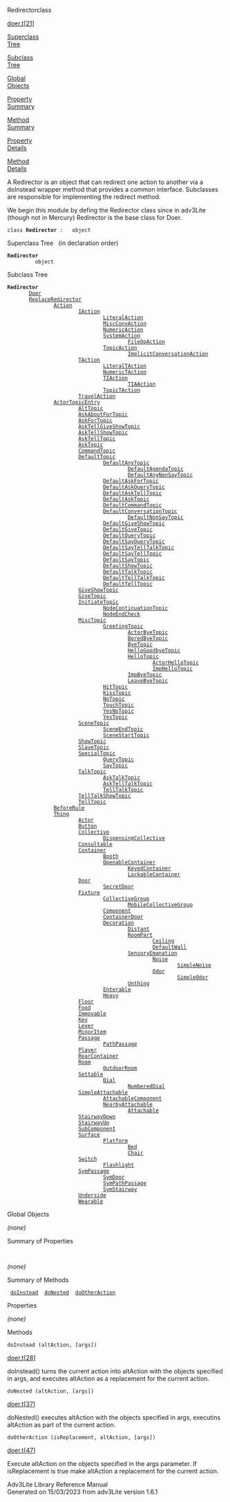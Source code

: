 ---
---
<span class="title">Redirector</span><span class="type">class</span>

[doer.t](../file/doer.t.html)\[[21](../source/doer.t.html#21)\]

[Superclass  
Tree](#_SuperClassTree_)

[Subclass  
Tree](#_SubClassTree_)

[Global  
Objects](#_ObjectSummary_)

[Property  
Summary](#_PropSummary_)

[Method  
Summary](#_MethodSummary_)

[Property  
Details](#_Properties_)

[Method  
Details](#_Methods_)

<div class="fdesc">

A Redirector is an object that can redirect one action to another via a
doInstead wrapper method that provides a common interface. Subclasses
are responsible for implementing the redirect method.

We begin this module by defing the Redirector class since in adv3Lite
(though not in Mercury) Redirector is the base class for Doer.

`class `**`Redirector`**` :   object`

</div>

<span id="_SuperClassTree_"></span>

<div class="mjhd">

<span class="hdln">Superclass Tree</span>   (in declaration order)

</div>

**`Redirector`**  
`         object`  
<span id="_SubClassTree_"></span>

<div class="mjhd">

<span class="hdln">Subclass Tree</span>  

</div>

**`Redirector`**  
`         `[`Doer`](../object/Doer.html)  
`         `[`ReplaceRedirector`](../object/ReplaceRedirector.html)  
`                 `[`Action`](../object/Action.html)  
`                         `[`IAction`](../object/IAction.html)  
`                                 `[`LiteralAction`](../object/LiteralAction.html)  
`                                 `[`MiscConvAction`](../object/MiscConvAction.html)  
`                                 `[`NumericAction`](../object/NumericAction.html)  
`                                 `[`SystemAction`](../object/SystemAction.html)  
`                                         `[`FileOpAction`](../object/FileOpAction.html)  
`                                 `[`TopicAction`](../object/TopicAction.html)  
`                                         `[`ImplicitConversationAction`](../object/ImplicitConversationAction.html)  
`                         `[`TAction`](../object/TAction.html)  
`                                 `[`LiteralTAction`](../object/LiteralTAction.html)  
`                                 `[`NumericTAction`](../object/NumericTAction.html)  
`                                 `[`TIAction`](../object/TIAction.html)  
`                                         `[`TIAAction`](../object/TIAAction.html)  
`                                 `[`TopicTAction`](../object/TopicTAction.html)  
`                         `[`TravelAction`](../object/TravelAction.html)  
`                 `[`ActorTopicEntry`](../object/ActorTopicEntry.html)  
`                         `[`AltTopic`](../object/AltTopic.html)  
`                         `[`AskAboutForTopic`](../object/AskAboutForTopic.html)  
`                         `[`AskForTopic`](../object/AskForTopic.html)  
`                         `[`AskTellGiveShowTopic`](../object/AskTellGiveShowTopic.html)  
`                         `[`AskTellShowTopic`](../object/AskTellShowTopic.html)  
`                         `[`AskTellTopic`](../object/AskTellTopic.html)  
`                         `[`AskTopic`](../object/AskTopic.html)  
`                         `[`CommandTopic`](../object/CommandTopic.html)  
`                         `[`DefaultTopic`](../object/DefaultTopic.html)  
`                                 `[`DefaultAnyTopic`](../object/DefaultAnyTopic.html)  
`                                         `[`DefaultAgendaTopic`](../object/DefaultAgendaTopic.html)  
`                                         `[`DefaultAnyNonSayTopic`](../object/DefaultAnyNonSayTopic.html)  
`                                 `[`DefaultAskForTopic`](../object/DefaultAskForTopic.html)  
`                                 `[`DefaultAskQueryTopic`](../object/DefaultAskQueryTopic.html)  
`                                 `[`DefaultAskTellTopic`](../object/DefaultAskTellTopic.html)  
`                                 `[`DefaultAskTopic`](../object/DefaultAskTopic.html)  
`                                 `[`DefaultCommandTopic`](../object/DefaultCommandTopic.html)  
`                                 `[`DefaultConversationTopic`](../object/DefaultConversationTopic.html)  
`                                         `[`DefaultNonSayTopic`](../object/DefaultNonSayTopic.html)  
`                                 `[`DefaultGiveShowTopic`](../object/DefaultGiveShowTopic.html)  
`                                 `[`DefaultGiveTopic`](../object/DefaultGiveTopic.html)  
`                                 `[`DefaultQueryTopic`](../object/DefaultQueryTopic.html)  
`                                 `[`DefaultSayQueryTopic`](../object/DefaultSayQueryTopic.html)  
`                                 `[`DefaultSayTellTalkTopic`](../object/DefaultSayTellTalkTopic.html)  
`                                 `[`DefaultSayTellTopic`](../object/DefaultSayTellTopic.html)  
`                                 `[`DefaultSayTopic`](../object/DefaultSayTopic.html)  
`                                 `[`DefaultShowTopic`](../object/DefaultShowTopic.html)  
`                                 `[`DefaultTalkTopic`](../object/DefaultTalkTopic.html)  
`                                 `[`DefaultTellTalkTopic`](../object/DefaultTellTalkTopic.html)  
`                                 `[`DefaultTellTopic`](../object/DefaultTellTopic.html)  
`                         `[`GiveShowTopic`](../object/GiveShowTopic.html)  
`                         `[`GiveTopic`](../object/GiveTopic.html)  
`                         `[`InitiateTopic`](../object/InitiateTopic.html)  
`                                 `[`NodeContinuationTopic`](../object/NodeContinuationTopic.html)  
`                                 `[`NodeEndCheck`](../object/NodeEndCheck.html)  
`                         `[`MiscTopic`](../object/MiscTopic.html)  
`                                 `[`GreetingTopic`](../object/GreetingTopic.html)  
`                                         `[`ActorByeTopic`](../object/ActorByeTopic.html)  
`                                         `[`BoredByeTopic`](../object/BoredByeTopic.html)  
`                                         `[`ByeTopic`](../object/ByeTopic.html)  
`                                         `[`HelloGoodbyeTopic`](../object/HelloGoodbyeTopic.html)  
`                                         `[`HelloTopic`](../object/HelloTopic.html)  
`                                                 `[`ActorHelloTopic`](../object/ActorHelloTopic.html)  
`                                                 `[`ImpHelloTopic`](../object/ImpHelloTopic.html)  
`                                         `[`ImpByeTopic`](../object/ImpByeTopic.html)  
`                                         `[`LeaveByeTopic`](../object/LeaveByeTopic.html)  
`                                 `[`HitTopic`](../object/HitTopic.html)  
`                                 `[`KissTopic`](../object/KissTopic.html)  
`                                 `[`NoTopic`](../object/NoTopic.html)  
`                                 `[`TouchTopic`](../object/TouchTopic.html)  
`                                 `[`YesNoTopic`](../object/YesNoTopic.html)  
`                                 `[`YesTopic`](../object/YesTopic.html)  
`                         `[`SceneTopic`](../object/SceneTopic.html)  
`                                 `[`SceneEndTopic`](../object/SceneEndTopic.html)  
`                                 `[`SceneStartTopic`](../object/SceneStartTopic.html)  
`                         `[`ShowTopic`](../object/ShowTopic.html)  
`                         `[`SlaveTopic`](../object/SlaveTopic.html)  
`                         `[`SpecialTopic`](../object/SpecialTopic.html)  
`                                 `[`QueryTopic`](../object/QueryTopic.html)  
`                                 `[`SayTopic`](../object/SayTopic.html)  
`                         `[`TalkTopic`](../object/TalkTopic.html)  
`                                 `[`AskTalkTopic`](../object/AskTalkTopic.html)  
`                                 `[`AskTellTalkTopic`](../object/AskTellTalkTopic.html)  
`                                 `[`TellTalkTopic`](../object/TellTalkTopic.html)  
`                         `[`TellTalkShowTopic`](../object/TellTalkShowTopic.html)  
`                         `[`TellTopic`](../object/TellTopic.html)  
`                 `[`BeforeRule`](../object/BeforeRule.html)  
`                 `[`Thing`](../object/Thing.html)  
`                         `[`Actor`](../object/Actor.html)  
`                         `[`Button`](../object/Button.html)  
`                         `[`Collective`](../object/Collective.html)  
`                                 `[`DispensingCollective`](../object/DispensingCollective.html)  
`                         `[`Consultable`](../object/Consultable.html)  
`                         `[`Container`](../object/Container.html)  
`                                 `[`Booth`](../object/Booth.html)  
`                                 `[`OpenableContainer`](../object/OpenableContainer.html)  
`                                         `[`KeyedContainer`](../object/KeyedContainer.html)  
`                                         `[`LockableContainer`](../object/LockableContainer.html)  
`                         `[`Door`](../object/Door.html)  
`                                 `[`SecretDoor`](../object/SecretDoor.html)  
`                         `[`Fixture`](../object/Fixture.html)  
`                                 `[`CollectiveGroup`](../object/CollectiveGroup.html)  
`                                         `[`MobileCollectiveGroup`](../object/MobileCollectiveGroup.html)  
`                                 `[`Component`](../object/Component.html)  
`                                 `[`ContainerDoor`](../object/ContainerDoor.html)  
`                                 `[`Decoration`](../object/Decoration.html)  
`                                         `[`Distant`](../object/Distant.html)  
`                                         `[`RoomPart`](../object/RoomPart.html)  
`                                                 `[`Ceiling`](../object/Ceiling.html)  
`                                                 `[`DefaultWall`](../object/DefaultWall.html)  
`                                         `[`SensoryEmanation`](../object/SensoryEmanation.html)  
`                                                 `[`Noise`](../object/Noise.html)  
`                                                         `[`SimpleNoise`](../object/SimpleNoise.html)  
`                                                 `[`Odor`](../object/Odor.html)  
`                                                         `[`SimpleOdor`](../object/SimpleOdor.html)  
`                                         `[`Unthing`](../object/Unthing.html)  
`                                 `[`Enterable`](../object/Enterable.html)  
`                                 `[`Heavy`](../object/Heavy.html)  
`                         `[`Floor`](../object/Floor.html)  
`                         `[`Food`](../object/Food.html)  
`                         `[`Immovable`](../object/Immovable.html)  
`                         `[`Key`](../object/Key.html)  
`                         `[`Lever`](../object/Lever.html)  
`                         `[`MinorItem`](../object/MinorItem.html)  
`                         `[`Passage`](../object/Passage.html)  
`                                 `[`PathPassage`](../object/PathPassage.html)  
`                         `[`Player`](../object/Player.html)  
`                         `[`RearContainer`](../object/RearContainer.html)  
`                         `[`Room`](../object/Room.html)  
`                                 `[`OutdoorRoom`](../object/OutdoorRoom.html)  
`                         `[`Settable`](../object/Settable.html)  
`                                 `[`Dial`](../object/Dial.html)  
`                                         `[`NumberedDial`](../object/NumberedDial.html)  
`                         `[`SimpleAttachable`](../object/SimpleAttachable.html)  
`                                 `[`AttachableComponent`](../object/AttachableComponent.html)  
`                                 `[`NearbyAttachable`](../object/NearbyAttachable.html)  
`                                         `[`Attachable`](../object/Attachable.html)  
`                         `[`StairwayDown`](../object/StairwayDown.html)  
`                         `[`StairwayUp`](../object/StairwayUp.html)  
`                         `[`SubComponent`](../object/SubComponent.html)  
`                         `[`Surface`](../object/Surface.html)  
`                                 `[`Platform`](../object/Platform.html)  
`                                         `[`Bed`](../object/Bed.html)  
`                                         `[`Chair`](../object/Chair.html)  
`                         `[`Switch`](../object/Switch.html)  
`                                 `[`Flashlight`](../object/Flashlight.html)  
`                         `[`SymPassage`](../object/SymPassage.html)  
`                                 `[`SymDoor`](../object/SymDoor.html)  
`                                 `[`SymPathPassage`](../object/SymPathPassage.html)  
`                                 `[`SymStairway`](../object/SymStairway.html)  
`                         `[`Underside`](../object/Underside.html)  
`                         `[`Wearable`](../object/Wearable.html)  
<span id="_ObjectSummary_"></span>

<div class="mjhd">

<span class="hdln">Global Objects</span>  

</div>

*(none)* <span id="_PropSummary_"></span>

<div class="mjhd">

<span class="hdln">Summary of Properties</span>  

</div>

` `

*(none)* <span id="_MethodSummary_"></span>

<div class="mjhd">

<span class="hdln">Summary of Methods</span>  

</div>

` `[`doInstead`](#doInstead)`  `[`doNested`](#doNested)`  `[`doOtherAction`](#doOtherAction)`  `

<span id="_Properties_"></span>

<div class="mjhd">

<span class="hdln">Properties</span>  

</div>

*(none)* <span id="_Methods_"></span>

<div class="mjhd">

<span class="hdln">Methods</span>  

</div>

<span id="doInstead"></span>

`doInstead (altAction, [args])`

[doer.t](../file/doer.t.html)\[[28](../source/doer.t.html#28)\]

<div class="desc">

doInstead() turns the current action into altAction with the objects
specified in args, and executes altAction as a replacement for the
current action.

</div>

<span id="doNested"></span>

`doNested (altAction, [args])`

[doer.t](../file/doer.t.html)\[[37](../source/doer.t.html#37)\]

<div class="desc">

doNested() executes altAction with the objects specified in args,
executins altAction as part of the current action.

</div>

<span id="doOtherAction"></span>

`doOtherAction (isReplacement, altAction, [args])`

[doer.t](../file/doer.t.html)\[[47](../source/doer.t.html#47)\]

<div class="desc">

Execute altAction on the objects specified in the args parameter. If
isReplacement is true make altAction a replacement for the current
action.

</div>

<div class="ftr">

Adv3Lite Library Reference Manual  
Generated on 15/03/2023 from adv3Lite version 1.6.1

</div>
